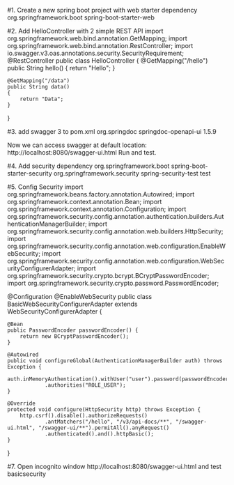 #1. Create a new spring boot project with web starter dependency
		<dependency>
			<groupId>org.springframework.boot</groupId>
			<artifactId>spring-boot-starter-web</artifactId>
		</dependency>
		
#2. Add HelloController with 2 simple REST API
import org.springframework.web.bind.annotation.GetMapping;
import org.springframework.web.bind.annotation.RestController;
import io.swagger.v3.oas.annotations.security.SecurityRequirement;
@RestController
public class HelloController {
    @GetMapping("/hello")
    public String hello() 
    {
        return "Hello";
    }
    
    @GetMapping("/data")
    public String data() 
    {
        return "Data";
    }
}

#3. add swagger 3 to pom.xml
<dependency>
    <groupId>org.springdoc</groupId>
    <artifactId>springdoc-openapi-ui</artifactId>
    <version>1.5.9</version>
</dependency>

Now we can access swagger at default location: http://localhost:8080/swagger-ui.html
Run and test.

#4. Add security dependency
		<dependency>
			<groupId>org.springframework.boot</groupId>
			<artifactId>spring-boot-starter-security</artifactId>
		</dependency>
				<dependency>
			<groupId>org.springframework.security</groupId>
			<artifactId>spring-security-test</artifactId>
			<scope>test</scope>
		</dependency>
		
#5. Config Security
import org.springframework.beans.factory.annotation.Autowired;
import org.springframework.context.annotation.Bean;
import org.springframework.context.annotation.Configuration;
import org.springframework.security.config.annotation.authentication.builders.AuthenticationManagerBuilder;
import org.springframework.security.config.annotation.web.builders.HttpSecurity;
import org.springframework.security.config.annotation.web.configuration.EnableWebSecurity;
import org.springframework.security.config.annotation.web.configuration.WebSecurityConfigurerAdapter;
import org.springframework.security.crypto.bcrypt.BCryptPasswordEncoder;
import org.springframework.security.crypto.password.PasswordEncoder;

@Configuration
@EnableWebSecurity
public class BasicWebSecurityConfigurerAdapter extends WebSecurityConfigurerAdapter {

	@Bean
	public PasswordEncoder passwordEncoder() {
		return new BCryptPasswordEncoder();
	}

	@Autowired
	public void configureGlobal(AuthenticationManagerBuilder auth) throws Exception {
		auth.inMemoryAuthentication().withUser("user").password(passwordEncoder().encode("pass"))
				.authorities("ROLE_USER");
	}

	@Override
	protected void configure(HttpSecurity http) throws Exception {
		http.csrf().disable().authorizeRequests()
				.antMatchers("/hello", "/v3/api-docs/**", "/swagger-ui.html", "/swagger-ui/**").permitAll().anyRequest()
				.authenticated().and().httpBasic();
	}

}

#7. Open incognito window http://localhost:8080/swagger-ui.html and test  basicsecurity